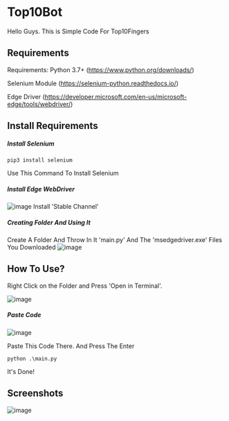# Top10Bot

Hello Guys. This is Simple Code For Top10Fingers

## Requirements
Requirements:
Python 3.7+ (https://www.python.org/downloads/)

Selenium Module (https://selenium-python.readthedocs.io/)

Edge Driver (https://developer.microsoft.com/en-us/microsoft-edge/tools/webdriver/)

## Install Requirements

##### Install Selenium
```
pip3 install selenium
```
Use This Command To Install Selenium

##### Install Edge WebDriver
![image](https://user-images.githubusercontent.com/61794478/209473073-c4402254-36bb-490f-8370-0a2233d56efc.png)
Install 'Stable Channel' 

##### Creating Folder And Using It
Create A Folder And Throw In It 'main.py' And The 'msedgedriver.exe' Files You Downloaded
![image](https://user-images.githubusercontent.com/61794478/209472891-38c1a852-9b39-49f2-8e4d-d8535b7189e2.png)

## How To Use?

Right Click on the Folder and Press 'Open in Terminal'.

![image](https://user-images.githubusercontent.com/61794478/209473296-056db351-4e5d-4b7d-a57e-70683572e2b3.png)

##### Paste Code
![image](https://user-images.githubusercontent.com/61794478/209473457-b6ba26c0-196e-4e68-a214-371807f68267.png)

Paste This Code There. And Press The Enter
```
python .\main.py
```

It's Done!

## Screenshots
![image](https://user-images.githubusercontent.com/61794478/209472647-4fbbdcd5-4120-49ec-b3b2-db348eab8ded.png)


